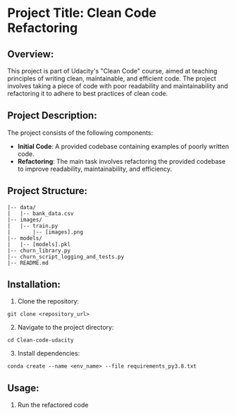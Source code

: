 # Project Title: Clean Code Refactoring

## Overview:
This project is part of Udacity's "Clean Code" course, aimed at teaching principles of writing clean, maintainable, and efficient code. The project involves taking a piece of code with poor readability and maintainability and refactoring it to adhere to best practices of clean code.

## Project Description:
The project consists of the following components:
- **Initial Code**: A provided codebase containing examples of poorly written code.
- **Refactoring**: The main task involves refactoring the provided codebase to improve readability, maintainability, and efficiency.

## Project Structure:
```
|-- data/
|   |-- bank_data.csv
|-- images/
|   |-- train.py
|       |-- [images].png
|-- models/
|   |-- [models].pkl
|-- churn_library.py
|-- churn_script_logging_and_tests.py
|-- README.md
```

## Installation:
1. Clone the repository:
```
git clone <repository_url>
```
2. Navigate to the project directory:
```
cd Clean-code-udacity
```
3. Install dependencies:
```
conda create --name <env_name> --file requirements_py3.8.txt 
```

## Usage:
1. Run the refactored code
